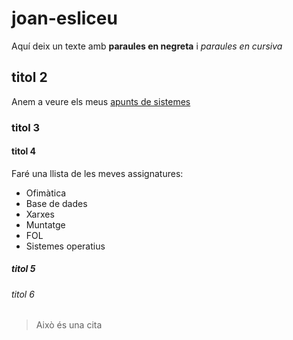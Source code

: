 # joan-esliceu
Aquí deix un texte amb **paraules en negreta** i *paraules en cursiva* 
## titol 2
Anem a veure els meus [apunts de sistemes](Processos)
### titol 3
#### titol 4
Faré una llista de les meves assignatures:
- Ofimàtica
- Base de dades
- Xarxes
- Muntatge
- FOL
- Sistemes operatius
##### titol 5 
###### titol 6

> Això és una cita